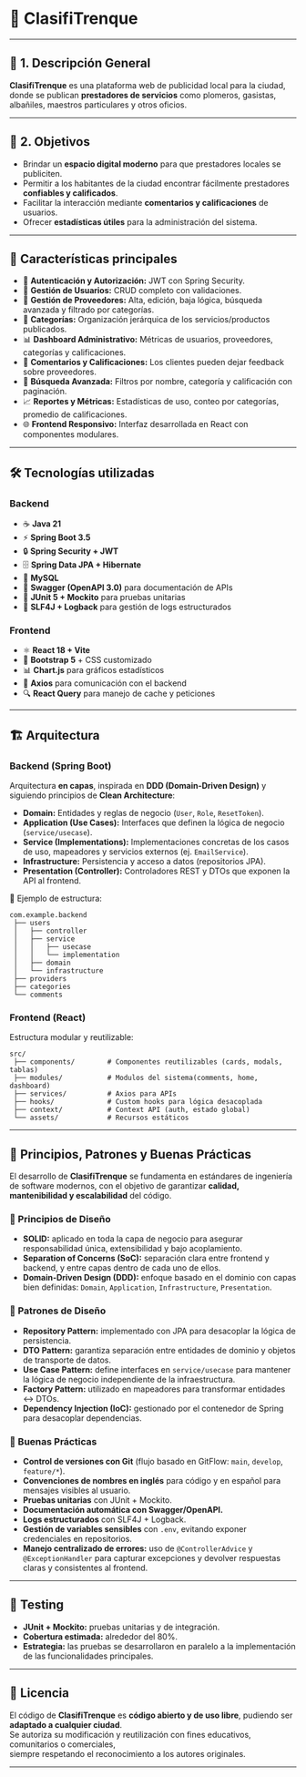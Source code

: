 # 📢 ClasifiTrenque  
---

## 📖 1. Descripción General  
**ClasifiTrenque** es una plataforma web de publicidad local para la ciudad, donde se publican **prestadores de servicios** como plomeros, gasistas, albañiles, maestros particulares y otros oficios.   

---

## 🎯 2. Objetivos  
- Brindar un **espacio digital moderno** para que prestadores locales se publiciten.  
- Permitir a los habitantes de la ciudad encontrar fácilmente prestadores **confiables y calificados**.  
- Facilitar la interacción mediante **comentarios y calificaciones** de usuarios.  
- Ofrecer **estadísticas útiles** para la administración del sistema.  

---

## 🚀 Características principales  
- 🔐 **Autenticación y Autorización:** JWT con Spring Security.  
- 👤 **Gestión de Usuarios:** CRUD completo con validaciones.  
- 🏢 **Gestión de Proveedores:** Alta, edición, baja lógica, búsqueda avanzada y filtrado por categorías.  
- 📂 **Categorías:** Organización jerárquica de los servicios/productos publicados.  
- 📊 **Dashboard Administrativo:** Métricas de usuarios, proveedores, categorías y calificaciones.  
- 📝 **Comentarios y Calificaciones:** Los clientes pueden dejar feedback sobre proveedores.  
- 🔎 **Búsqueda Avanzada:** Filtros por nombre, categoría y calificación con paginación.  
- 📈 **Reportes y Métricas:** Estadísticas de uso, conteo por categorías, promedio de calificaciones.  
- 🌐 **Frontend Responsivo:** Interfaz desarrollada en React con componentes modulares.  

---

## 🛠️ Tecnologías utilizadas  

### **Backend**  
- ☕ **Java 21**  
- ⚡ **Spring Boot 3.5**  
- 🔒 **Spring Security + JWT**  
- 🗄️ **Spring Data JPA + Hibernate**  
- 🐬 **MySQL**  
- 📑 **Swagger (OpenAPI 3.0)** para documentación de APIs  
- 🧪 **JUnit 5 + Mockito** para pruebas unitarias  
- 📝 **SLF4J + Logback** para gestión de logs estructurados  

### **Frontend**  
- ⚛️ **React 18 + Vite**  
- 🎨 **Bootstrap 5** + CSS customizado  
- 📊 **Chart.js** para gráficos estadísticos  
- 🔗 **Axios** para comunicación con el backend  
- 🔍 **React Query** para manejo de cache y peticiones  

---

## 🏗️ Arquitectura  

### **Backend (Spring Boot)**  
Arquitectura **en capas**, inspirada en **DDD (Domain-Driven Design)** y siguiendo principios de **Clean Architecture**:  

- **Domain:** Entidades y reglas de negocio (`User`, `Role`, `ResetToken`).  
- **Application (Use Cases):** Interfaces que definen la lógica de negocio (`service/usecase`).  
- **Service (Implementations):** Implementaciones concretas de los casos de uso, mapeadores y servicios externos (ej. `EmailService`).  
- **Infrastructure:** Persistencia y acceso a datos (repositorios JPA).  
- **Presentation (Controller):** Controladores REST y DTOs que exponen la API al frontend.  
 

📂 Ejemplo de estructura:  
```
com.example.backend
 ├── users
 │   ├── controller
 │   ├── service
 │   │   ├── usecase
 │   │   └── implementation
 │   ├── domain
 │   └── infrastructure
 ├── providers
 ├── categories
 └── comments
```

### **Frontend (React)**  
Estructura modular y reutilizable:  

```
src/
 ├── components/        # Componentes reutilizables (cards, modals, tablas)
 ├── modules/           # Modulos del sistema(comments, home, dashboard)
 ├── services/          # Axios para APIs
 ├── hooks/             # Custom hooks para lógica desacoplada
 ├── context/           # Context API (auth, estado global)
 └── assets/            # Recursos estáticos
```

---

## 🧩 Principios, Patrones y Buenas Prácticas  

El desarrollo de **ClasifiTrenque** se fundamenta en estándares de ingeniería de software modernos, con el objetivo de garantizar **calidad, mantenibilidad y escalabilidad** del código.  

### 🔹 Principios de Diseño  
- **SOLID:** aplicado en toda la capa de negocio para asegurar responsabilidad única, extensibilidad y bajo acoplamiento.  
- **Separation of Concerns (SoC):** separación clara entre frontend y backend, y entre capas dentro de cada uno de ellos.  
- **Domain-Driven Design (DDD):** enfoque basado en el dominio con capas bien definidas: `Domain`, `Application`, `Infrastructure`, `Presentation`.  

### 🔹 Patrones de Diseño  
- **Repository Pattern:** implementado con JPA para desacoplar la lógica de persistencia.  
- **DTO Pattern:** garantiza separación entre entidades de dominio y objetos de transporte de datos.  
- **Use Case Pattern:** define interfaces en `service/usecase` para mantener la lógica de negocio independiente de la infraestructura.  
- **Factory Pattern:** utilizado en mapeadores para transformar entidades ↔ DTOs.  
- **Dependency Injection (IoC):** gestionado por el contenedor de Spring para desacoplar dependencias.  

### 🔹 Buenas Prácticas  
- **Control de versiones con Git** (flujo basado en GitFlow: `main`, `develop`, `feature/*`).  
- **Convenciones de nombres en inglés** para código y en español para mensajes visibles al usuario.  
- **Pruebas unitarias** con JUnit + Mockito.  
- **Documentación automática con Swagger/OpenAPI.**  
- **Logs estructurados** con SLF4J + Logback.  
- **Gestión de variables sensibles** con `.env`, evitando exponer credenciales en repositorios.
- **Manejo centralizado de errores:** uso de `@ControllerAdvice` y `@ExceptionHandler` para capturar excepciones y devolver respuestas claras y consistentes al frontend.  


---

## 🧪 Testing  

- **JUnit + Mockito:** pruebas unitarias y de integración.  
- **Cobertura estimada:** alrededor del 80%.  
- **Estrategia:** las pruebas se desarrollaron en paralelo a la implementación de las funcionalidades principales.  

---

## 📜 Licencia  

El código de **ClasifiTrenque** es **código abierto y de uso libre**, pudiendo ser **adaptado a cualquier ciudad**.  
Se autoriza su modificación y reutilización con fines educativos, comunitarios o comerciales,  
siempre respetando el reconocimiento a los autores originales.  

---
